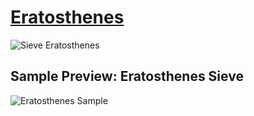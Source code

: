 # [Eratosthenes](https://de.wikipedia.org/wiki/Eratosthenes)

![Sieve Eratosthenes](https://upload.wikimedia.org/wikipedia/commons/thumb/6/63/Animation_Sieb_des_Eratosthenes.gif/300px-Animation_Sieb_des_Eratosthenes.gif)

## Sample Preview: Eratosthenes Sieve
![Eratosthenes Sample](https://github.com/NoLogig/Eratosthenes/blob/master/src/assets/sieve-eratosthenes.png)
